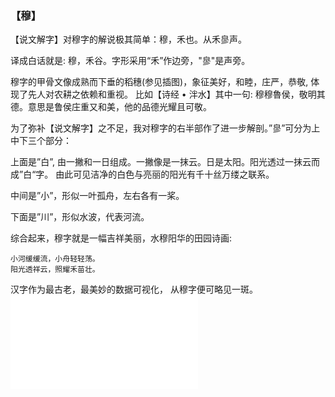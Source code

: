 ### 【穆】

【说文解字】对穆字的解说极其简单：穆，禾也。从禾㣎声。

译成白话就是: 穆，禾谷。字形采用“禾”作边旁，"㣎"是声旁。

穆字的甲骨文像成熟而下垂的稻穗(参见插图)，象征美好，和睦，庄严，恭敬, 体现了先人对农耕之依赖和重视。
比如【诗经 • 泮水】其中一句: 穆穆魯侯，敬明其德。意思是鲁侯庄重又和美，他的品德光耀且可敬。

为了弥补【说文解字】之不足，我对穆字的右半部作了进一步解剖。”㣎”可分为上中下三个部分：

上面是”白”, 由一撇和一日组成。一撇像是一抹云。日是太阳。阳光透过一抹云而成”白“字。
由此可见洁净的白色与亮丽的阳光有千十丝万缕之联系。

中间是”小”，形似一叶孤舟，左右各有一桨。

下面是”川”，形似水波，代表河流。

综合起来，穆字就是一幅吉祥美丽，水穆阳华的田园诗画:

~~~
小河缓缓流，小舟轻轻荡。  
阳光透祥云，照耀禾苗壮。
~~~

汉字作为最古老，最美妙的数据可视化， 从穆字便可略见一斑。
![](01.md)
